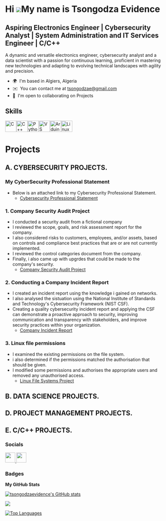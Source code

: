 Hi ![](https://user-images.githubusercontent.com/18350557/176309783-0785949b-9127-417c-8b55-ab5a4333674e.gif)My name is Tsongodza Evidence
==========================================================================================================================================

Aspiring Electronics Engineer | Cybersecurity Analyst | System Administration and IT Services Engineer | C/C++
------------------------------------------------------------------------------

A dynamic and versatile electronics engineer, cybersecurity analyst and a data scientist with a passion for continuous learning, proficient in mastering new technologies and adapting to evolving technical landscapes with agility and precision.

* 🌍  I'm based in Algiers, Algeria
* ✉️  You can contact me at [tsongodzae@gmail.com](mailto:tsongodzae@gmail.com)
* 🤝  I'm open to collaborating on Projects

## Skills

<p align="left">
<a href="https://docs.microsoft.com/en-us/cpp/?view=msvc-170" target="_blank" rel="noreferrer"><img src="https://raw.githubusercontent.com/danielcranney/readme-generator/main/public/icons/skills/c-colored.svg" width="36" height="36" alt="C" /></a><a href="https://docs.microsoft.com/en-us/cpp/?view=msvc-170" target="_blank" rel="noreferrer"><img src="https://raw.githubusercontent.com/danielcranney/readme-generator/main/public/icons/skills/cplusplus-colored.svg" width="36" height="36" alt="C++" /></a><a href="https://www.python.org/" target="_blank" rel="noreferrer"><img src="https://raw.githubusercontent.com/danielcranney/readme-generator/main/public/icons/skills/python-colored.svg" width="36" height="36" alt="Python" /></a><a href="https://code.visualstudio.com/" target="_blank" rel="noreferrer"><img src="https://raw.githubusercontent.com/danielcranney/readme-generator/main/public/icons/skills/visualstudiocode.svg" width="36" height="36" alt="VS Code" /></a><a href="https://store.arduino.cc/" target="_blank" rel="noreferrer"><img src="https://raw.githubusercontent.com/danielcranney/readme-generator/main/public/icons/skills/arduino-colored.svg" width="36" height="36" alt="Arduino" /></a><a href="https://www.linux.org" target="_blank" rel="noreferrer"><img src="https://raw.githubusercontent.com/danielcranney/readme-generator/main/public/icons/skills/linux-colored.svg" width="36" height="36" alt="Linux" /></a>
</p>

# Projects

## A. CYBERSECURITY PROJECTS.

### My CyberSecurity Professional Statement

 * Below is an attached link to my Cybersecurity Professional Statement.
   - [Cybersecurity Professional Statement](https://tsongodzaevidence.github.io/CyberSecurity-Professional-Statement/)

### 1. Company Security Audit Project

 * I conducted a security audit from a fictional company
 * I reviewed the scope, goals, and risk assessment report for the company.
 * I also considered risks to customers, employees, and/or assets, based on controls and compliance best practices that are or are not currently implemented.
 * I reviewed the control categories document from the company.
 * Finally, i also came up with upgrdes that could be made to the company's security.
   - [Company Security Audit Project](https://tsongodzaevidence.github.io/Company-Security-Audit/)

### 2. Conducting a Company Incident Report 

 * I created an incident report using the knowledge i gained on networks.
 * I also analysed the sistuation using the National Institute of Standards and Technology's Cybersecurity Framework (NIST CSF).
 * Creating a quality cybersecurity incident report and applying the CSF can demonstrate a proactive approach to security, improving communication and transparency with stakeholders, and improve 
   security practices within your organization.
   - [Company Incident Report ](https://github.com/tsongodzaevidence/Responding_To_A_Security_Incident)

### 3. Linux file permissions

 * I examined the existing permissions on the file system.
 * i also determined if the permissions matched the authorisation that should be given.
 * I modified some permissions and authorises the appropriate users and removed any unauthorised access.
   - [Linux File Systems Project](https://github.com/tsongodzaevidence/linux-file-permissions)

## B. DATA SCIENCE PROJECTS.
## D. PROJECT MANAGEMENT PROJECTS.
## E. C/C++ PROJECTS.

### Socials

<p align="left"> <a href="https://www.github.com/tsongodzaevidence" target="_blank" rel="noreferrer"> <picture> <source media="(prefers-color-scheme: dark)" srcset="https://raw.githubusercontent.com/danielcranney/readme-generator/main/public/icons/socials/github-dark.svg" /> <source media="(prefers-color-scheme: light)" srcset="https://raw.githubusercontent.com/danielcranney/readme-generator/main/public/icons/socials/github.svg" /> <img src="https://raw.githubusercontent.com/danielcranney/readme-generator/main/public/icons/socials/github.svg" width="32" height="32" /> </picture> </a> <a href="https://www.linkedin.com/in/tsongodzaevidence" target="_blank" rel="noreferrer"> <picture> <source media="(prefers-color-scheme: dark)" srcset="https://raw.githubusercontent.com/danielcranney/readme-generator/main/public/icons/socials/linkedin-dark.svg" /> <source media="(prefers-color-scheme: light)" srcset="https://raw.githubusercontent.com/danielcranney/readme-generator/main/public/icons/socials/linkedin.svg" /> <img src="https://raw.githubusercontent.com/danielcranney/readme-generator/main/public/icons/socials/linkedin.svg" width="32" height="32" /> </picture> </a></p>

### Badges

<b>My GitHub Stats</b>

<a href="http://www.github.com/tsongodzaevidence"><img src="https://github-readme-stats.vercel.app/api?username=tsongodzaevidence&show_icons=true&hide=&count_private=true&title_color=0891b2&text_color=ffffff&icon_color=0891b2&bg_color=1c1917&hide_border=true&show_icons=true" alt="tsongodzaevidence's GitHub stats" /></a>

<a href="http://www.github.com/tsongodzaevidence"><img src="https://github-readme-streak-stats.herokuapp.com/?user=tsongodzaevidence&stroke=ffffff&background=1c1917&ring=0891b2&fire=0891b2&currStreakNum=ffffff&currStreakLabel=0891b2&sideNums=ffffff&sideLabels=ffffff&dates=ffffff&hide_border=true" /></a>

<a href="https://github.com/tsongodzaevidence" align="left"><img src="https://github-readme-stats.vercel.app/api/top-langs/?username=tsongodzaevidence&langs_count=10&title_color=0891b2&text_color=ffffff&icon_color=0891b2&bg_color=1c1917&hide_border=true&locale=en&custom_title=Top%20%Languages" alt="Top Languages" /></a>
